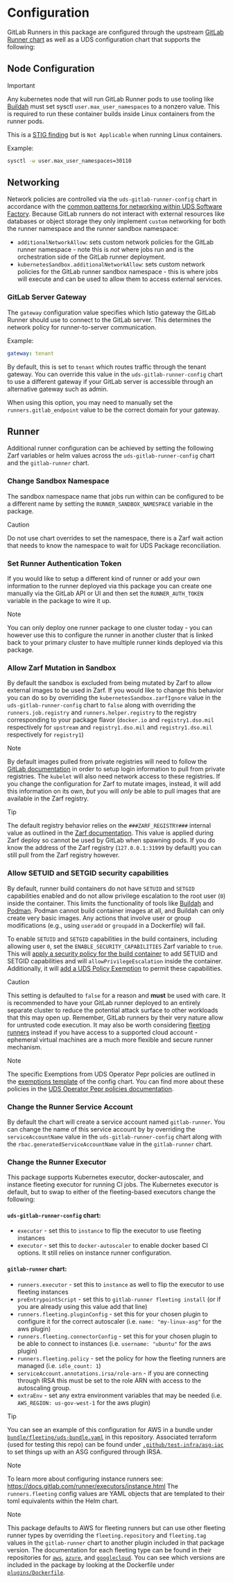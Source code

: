 # Configuration

GitLab Runners in this package are configured through the upstream [GitLab Runner chart](https://docs.gitlab.com/runner/install/kubernetes.html) as well as a UDS configuration chart that supports the following:

## Node Configuration

> [!IMPORTANT]
> Any kubernetes node that will run GitLab Runner pods to use tooling like [Buildah](https://buildah.io/) must set sysctl `user.max_user_namespaces` to a nonzero value. This is required to run these container builds inside Linux containers from the runner pods.
>
> This is a [STIG finding](https://www.stigviewer.com/stig/red_hat_enterprise_linux_9/2023-09-13/finding/V-257816) but is `Not Applicable` when running Linux containers.

Example:
```bash
sysctl -w user.max_user_namespaces=30110
```

## Networking

Network policies are controlled via the `uds-gitlab-runner-config` chart in accordance with the [common patterns for networking within UDS Software Factory](https://github.com/defenseunicorns/uds-software-factory/blob/main/docs/networking.md).  Because GitLab runners do not interact with external resources like databases or object storage they only implement `custom` networking for both the runner namespace and the runner sandbox namespace:

- `additionalNetworkAllow`: sets custom network policies for the GitLab runner namespace - note this is _not_ where jobs run and is the orchestration side of the GitLab runner deployment.
- `kubernetesSandbox.additionalNetworkAllow`: sets custom network policies for the GitLab runner sandbox namespace - this is where jobs will execute and can be used to allow them to access external services.

### GitLab Server Gateway

The `gateway` configuration value specifies which Istio gateway the GitLab Runner should use to connect to the GitLab server. This determines the network policy for runner-to-server communication.

Example:
```yaml
gateway: tenant
```

By default, this is set to `tenant` which routes traffic through the tenant gateway. You can override this value in the `uds-gitlab-runner-config` chart to use a different gateway if your GitLab server is accessible through an alternative gateway such as admin.

When using this option, you may need to manually set the `runners.gitlab_endpoint` value to be the correct domain for your gateway.

## Runner

Additional runner configuration can be achieved by setting the following Zarf variables or helm values across the `uds-gitlab-runner-config` chart and the `gitlab-runner` chart.

### Change Sandbox Namespace

The sandbox namespace name that jobs run within can be configured to be a different name by setting the `RUNNER_SANDBOX_NAMESPACE` variable in the package.

> [!CAUTION]
> Do not use chart overrides to set the namespace, there is a Zarf wait action that needs to know the namespace to wait for UDS Package reconciliation.

### Set Runner Authentication Token

If you would like to setup a different kind of runner or add your own information to the runner deployed via this package you can create one manually via the GitLab API or UI and then set the `RUNNER_AUTH_TOKEN` variable in the package to wire it up.

> [!NOTE]
> You can only deploy one runner package to one cluster today - you can however use this to configure the runner in another cluster that is linked back to your primary cluster to have multiple runner kinds deployed via this package.

### Allow Zarf Mutation in Sandbox

By default the sandbox is excluded from being mutated by Zarf to allow external images to be used in Zarf.  If you would like to change this behavior you can do so by overriding the `kubernetesSandbox.zarfIgnore` value in the `uds-gitlab-runner-config` chart to `false` along with overriding the `runners.job.registry` and `runners.helper.registry` to the registry corresponding to your package flavor (`docker.io` and `registry1.dso.mil` respectively for `upstream` and `registry1.dso.mil` and `registry1.dso.mil` respectively for `registry1`)

> [!NOTE]
> By default images pulled from private registries will need to follow the [GitLab documentation](https://docs.gitlab.com/ee/ci/docker/using_docker_images.html#access-an-image-from-a-private-container-registry) in order to setup login information to pull from private registries.  The `kubelet` will also need network access to these registries.  If you change the configuration for Zarf to mutate images, instead, it will add this information on its own, _but_ you will _only_ be able to pull images that are available in the Zarf registry.

> [!TIP]
> The default registry behavior relies on the `###ZARF_REGISTRY###` internal value as outlined in the [Zarf documentation](https://docs.zarf.dev/ref/values/#internal-values-zarf).  This value is applied during Zarf deploy so cannot be used by GitLab when spawning pods.  If you do know the address of the Zarf registry (`127.0.0.1:31999` by default) you can still pull from the Zarf registry however.

### Allow SETUID and SETGID security capabilities

By default, runner build containers do not have `SETUID` and `SETGID` capabilities enabled and do not allow privilege escalation to the root user (`0`) inside the container. This limits the functionality of tools like [Buildah](https://buildah.io/) and [Podman](https://podman.io/). Podman cannot build container images at all, and Buildah can only create very basic images. Any actions that involve user or group modifications (e.g., using `useradd` or `groupadd` in a Dockerfile) will fail.

To enable `SETUID` and `SETGID` capabilities in the build containers, including allowing user `0`, set the `ENABLE_SECURITY_CAPABILITIES` Zarf variable to `true`. This will [apply a security policy for the build container](https://docs.gitlab.com/runner/executors/kubernetes/#set-a-security-policy-for-the-container) to add SETUID and SETGID capabilities and will `allowPrivilegeEscalation` inside the container. Additionally, it will [add a UDS Policy Exemption](https://uds.defenseunicorns.com/core/configuration/uds-configure-policy-exemptions/) to permit these capabilities.

> [!CAUTION]
> This setting is defaulted to `false` for a reason and **must** be used with care.  It is recommended to have your GitLab runner deployed to an entirely separate cluster to reduce the potential attack surface to other workloads that this may open up.  Remember, GitLab runners by their very nature allow for untrusted code execution.  It may also be worth considering [fleeting runners](#change-the-runner-executor) instead if you have access to a supported cloud account - ephemeral virtual machines are a much more flexible and secure runner mechanism.

> [!NOTE]
> The specific Exemptions from UDS Operator Pepr policies are outlined in the [exemptions template](../chart/templates/uds-policy-exemptions.yaml) of the config chart.  You can find more about these policies in the [UDS Operator Pepr policies documentation](https://github.com/defenseunicorns/uds-core/blob/main/docs/reference/configuration/pepr-policies.md).

### Change the Runner Service Account

By default the chart will create a service account named `gitlab-runner`.  You can change the name of this service account by by overriding the `serviceAccountName` value in the `uds-gitlab-runner-config` chart along with the `rbac.generatedServiceAccountName` value in the `gitlab-runner` chart.

### Change the Runner Executor

This package supports Kubernetes executor, docker-autoscaler, and instance fleeting executor for running CI jobs.  The Kubernetes executor is default, but to swap to either of the fleeting-based executors change the following:

#### `uds-gitlab-runner-config` chart:

- `executor` - set this to `instance` to flip the executor to use fleeting instances
- `executor` - set this to `docker-autoscaler` to enable docker based CI options. It still relies on instance runner configuration.

#### `gitlab-runner` chart:

- `runners.executor` - set this to `instance` as well to flip the executor to use fleeting instances
- `preEntrypointScript` - set this to `gitlab-runner fleeting install` (or if you are already using this value add that line)
- `runners.fleeting.pluginConfig` - set this for your chosen plugin to configure it for the correct autoscaler (i.e. `name: "my-linux-asg"` for the aws plugin)
- `runners.fleeting.connectorConfig` - set this for your chosen plugin to be able to connect to instances (i.e. `username: "ubuntu"` for the aws plugin)
- `runners.fleeting.policy` - set the policy for how the fleeting runners are managed (i.e. 
      `idle_count: 1`)
- `serviceAccount.annotations.irsa/role-arn` - if you are connecting through IRSA this must be set to the role ARN with access to the autoscaling group.
- `extraEnv` - set any extra environment variables that may be needed (i.e. `AWS_REGION: us-gov-west-1` for the aws plugin)

> [!TIP]
> You can see an example of this configuration for AWS in a bundle under [`bundle/fleeting/uds-bundle.yaml`](../bundle/fleeting/uds-bundle.yaml) in this repository.  Associated terraform (used for testing this repo) can be found under [`.github/test-infra/asg-iac`](../.github/test-infra/asg-iac) to set things up with an ASG configured through IRSA.

> [!NOTE]
> To learn more about configuring instance runners see: https://docs.gitlab.com/runner/executors/instance.html  The `runners.fleeting` config values are YAML objects that are templated to their toml equivalents within the Helm chart.

> [!NOTE]
> This package defaults to AWS for fleeting runners but can use other fleeting runner types by overriding the `fleeting.repository` and `fleeting.tag` values in the `gitlab-runner` chart to another plugin included in that package version. The documentation for each fleeting type can be found in their repositories for [`aws`](https://gitlab.com/gitlab-org/fleeting/plugins/aws#fleeting-plugin-aws), [`azure`](https://gitlab.com/gitlab-org/fleeting/plugins/azure#fleeting-plugin-azure), and [`googlecloud`](https://gitlab.com/gitlab-org/fleeting/plugins/googlecloud#fleeting-plugin-for-google-cloud-platform-gcp).  You can see which versions are included in the package by looking at the Dockerfile under [`plugins/Dockerfile`](./plugins/Dockerfile).

